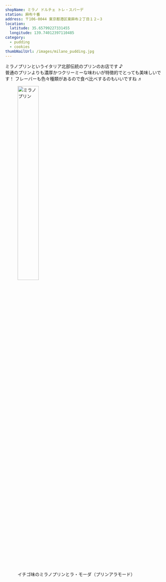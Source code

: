 ```yaml
---
shopName: ミラノ ドルチェ トレ・スパーデ
station: 麻布十番
address: 〒106-0044 東京都港区東麻布２丁目１２−３
location:
  latitude: 35.65799227331455
  longitude: 139.74012397110485
category:
  - pudding
  - cookies
thumbNailUrl: /images/milano_pudding.jpg
---
```


ミラノプリンというイタリア北部伝統のプリンのお店です ♪  
普通のプリンよりも濃厚かつクリーミーな味わいが特徴的でとっても美味しいです！
フレーバーも色々種類があるので食べ比べするのもいいですね ♬

<figure>
  <img width="40%" src="/images/milano_pudding.jpg" alt="ミラノプリン" />
  <figcaption>イチゴ味のミラノプリンとラ・モーダ（プリンアラモード）</figcaption>
</figure>
